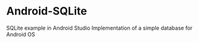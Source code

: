 # Android-SQLite
SQLite example in Android Studio
Implementation of a simple database for Android OS
